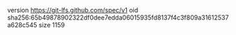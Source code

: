version https://git-lfs.github.com/spec/v1
oid sha256:65b49878902322df0dee7edda06015935fd8137f4c3f809a31612537a628c545
size 1159
